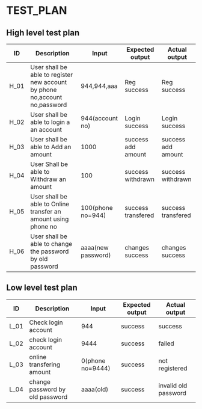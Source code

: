 # TEST_PLAN
## High level test plan
|ID   	  |Description                                                                 |Input               	|Expected output     	|Actual output      	|
|-------	|----------------------------------------------------------------------------|---------------------	|-------------------	|---------------------|
|H_01   	|User shall be able to register new account by phone no,account no,password  |944,944,aaa   	      |Reg success   	      |Reg success          |
|H_02   	|User shall be able to login a an account                         	         |944(account no)     	|Login success   	    |Login success        |
|H_03   	|User shall be able to Add an amount              	                         |1000                	|success add amount  	|success add amount   |
|H_04   	|User Shall be able to Withdraw an amount   	                               |100                  	|success withdrawn   	|success withdrawn    |
|H_05   	|User shall be able to Online transfer an amount using phone no              |100(phone no=944)    	|success transfered  	|success transfered   |
|H_06   	|User shall be able to change the password	by old password                  |aaaa(new password)   	|changes success     	|changes success    	|

## Low level test plan
|ID     	|Description                       	|Input              	|Expected output    	|Actual output    	  |
|---------|---------------------------------	|-------------------	|--------------------	|------------------ 	|
|L_01   	|Check login account              	|944                	|success            	|success          	  |
|L_02   	|check login account              	|9444               	|success            	|failed   	          |
|L_03   	|online transfering amount        	|0(phone no=9444)   	|success            	|not registered   	  |
|L_04   	|change password by old password   	|aaaa(old)          	|success            	|invalid old password |
